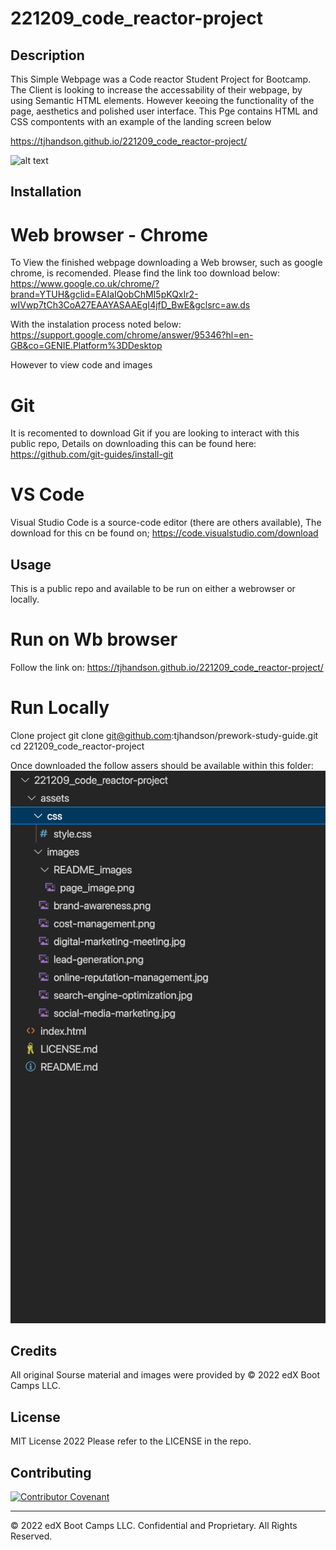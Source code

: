 # 221209_code_reactor-project

## Description 

This Simple Webpage was a Code reactor Student Project for Bootcamp. The Client is looking to increase the accessability of their webpage, by using Semantic HTML elements. However keeoing the functionality of the page, aesthetics and polished user interface. This Pge contains HTML and CSS compontents with an example of the landing screen below

https://tjhandson.github.io/221209_code_reactor-project/

![alt text](./assets/images/README_images/page_image.png)

## Installation

# Web browser - Chrome
To View the finished webpage downloading a Web browser, such as google chrome, is recomended. Please find the link too download below: https://www.google.co.uk/chrome/?brand=YTUH&gclid=EAIaIQobChMI5pKQxIr2-wIVwp7tCh3CoA27EAAYASAAEgI4jfD_BwE&gclsrc=aw.ds

With the instalation process noted below: https://support.google.com/chrome/answer/95346?hl=en-GB&co=GENIE.Platform%3DDesktop

However to view code and images 

# Git 
It is recomented to download Git if you are looking to interact with this public repo, Details on downloading this can be found here: https://github.com/git-guides/install-git

# VS Code
Visual Studio Code is a source-code editor (there are others available), The download for this cn be found on; https://code.visualstudio.com/download

## Usage 
This is a public repo and available to be run on either a webrowser or locally. 

# Run on Wb browser
Follow the link on: https://tjhandson.github.io/221209_code_reactor-project/


# Run Locally 

Clone project
git clone git@github.com:tjhandson/prework-study-guide.git
cd 221209_code_reactor-project

Once downloaded the follow assers should be available within this folder:
![alt text](./assets/images/README_images/asset_list.png)



## Credits

All original Sourse material and images were provided by © 2022 edX Boot Camps LLC.



## License

MIT License 2022 Please refer to the LICENSE in the repo.


## Contributing

[![Contributor Covenant](https://img.shields.io/badge/Contributor%20Covenant-2.1-4baaaa.svg)](code_of_conduct.md)



---

© 2022 edX Boot Camps LLC. Confidential and Proprietary. All Rights Reserved.
